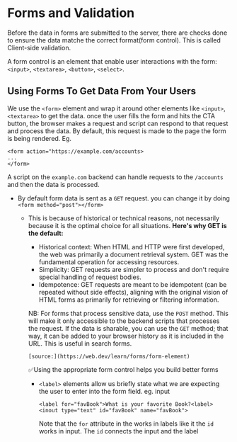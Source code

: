 # Forms and Validation 
Before the data in forms are submitted to the server, there are checks done to ensure the data matche the correct format(form control). This is called Client-side validation.

A form control is an element that enable user interactions with the form: `<input>`, `<textarea>`, `<button>`, `<select>`.

## Using Forms To Get Data From Your Users
We use the `<form>` element and wrap it around other elements like `<input>`, `<textarea>` to get the data. once the user fills the form and hits the CTA button, the browser makes a request and script can respond to that request and process the data.
By default, this request is made to the page the form is being rendered. Eg. 
```
<form action="https://example.com/accounts>
...
</form>
```
A script on the `example.com` backend can handle requests to the `/accounts` and then the data is processed.
* By default form data is sent as a `GET` request. you can change it by doing `<form method="post"></form>`
  * This is because of historical or technical reasons, not necessarily because it is the optimal choice for all situations.
    **Here's why GET is the default:**
     * Historical context: When HTML and HTTP were first developed, the web was primarily a document retrieval system. GET was the fundamental operation for accessing resources.
     * Simplicity: GET requests are simpler to process and don't require special handling of request bodies.
     * Idempotence: GET requests are meant to be idempotent (can be repeated without side effects), aligning with the original vision of HTML forms as primarily for retrieving or filtering information.
   
     NB: For forms that process sensitive data, use the `POST` method. This will make it only accessible to the backend scripts that processes the request. If the data is sharable, you can use the `GET` method; that way, it can be added to your browser history as it is included in the URL. This is useful in search forms.

    `[source:](https://web.dev/learn/forms/form-element)`


    ✅Using the appropriate form control helps you build better forms
    * `<label>` elements allow us briefly state what we are expecting the user to enter into the form field. eg. input
      ```
      <label for="favBook">What is your favorite Book?<label>
      <inout type="text" id="favBook" name="favBook">
      ```
      Note that the `for` attribute in the works in labels like it the `id` works in input. The `id` connects the input and the label
    

